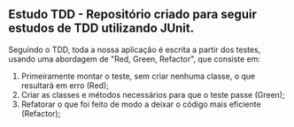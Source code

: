 ## Estudo TDD - Repositório criado para seguir estudos de TDD utilizando JUnit.

Seguindo o TDD, toda a nossa aplicação é escrita a partir dos testes, usando uma abordagem de "Red, Green, Refactor", que consiste em:
1. Primeiramente montar o teste, sem criar nenhuma classe, o que resultará em erro (Red);
2. Criar as classes e métodos necessários para que o teste passe (Green);
3. Refatorar o que foi feito de modo a deixar o código mais eficiente (Refactor);